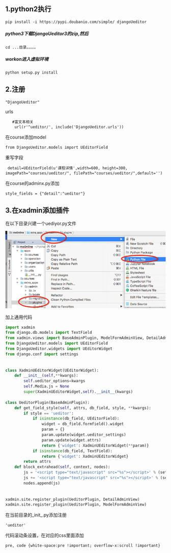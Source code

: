 ## 1.python2执行

```
pip install -i https://pypi.doubanio.com/simple/ djangoUeditor
```

##### python3下载DjangoUeditor3的zip,然后

```
cd ...目录。。。。。
```

##### workon进入虚拟环境

```
python setup.py install
```

## 2.注册

```
"DjangoUeditor"
```

urls

```
   #富文本相关
    url(r'^ueditor/', include('DjangoUeditor.urls'))
```

在course添加model

```
from DjangoUeditor.models import UEditorField
```

重写字段

```
 detail=UEditorField(u'课程详情',width=600, height=300, imagePath="courses/ueditor/", filePath="courses/ueditor/",default='')
```

在course的adminx.py添加

```
style_fields = {"detail":"ueditor"}
```

## 3.在xadmin添加插件

在以下目录兴建一个uediyor.py文件

![](/assets/importUeditor.png)

加上通用代码

```py
import xadmin
from django.db.models import TextField
from xadmin.views import BaseAdminPlugin, ModelFormAdminView, DetailAdminView
from DjangoUeditor.models import UEditorField
from DjangoUeditor.widgets import UEditorWidget
from django.conf import settings


class XadminUEditorWidget(UEditorWidget):
    def __init__(self,**kwargs):
        self.ueditor_options=kwargs
        self.Media.js = None
        super(XadminUEditorWidget,self).__init__(kwargs)

class UeditorPlugin(BaseAdminPlugin):
    def get_field_style(self, attrs, db_field, style, **kwargs):
        if style == 'ueditor':
            if isinstance(db_field, UEditorField):
                widget = db_field.formfield().widget
                param = {}
                param.update(widget.ueditor_settings)
                param.update(widget.attrs)
                return {'widget': XadminUEditorWidget(**param)}
            if isinstance(db_field, TextField):
                return {'widget': XadminUEditorWidget}
        return attrs
    def block_extrahead(self, context, nodes):
        js = '<script type="text/javascript" src="%s"></script>' % (settings.STATIC_URL + "media/ueditor/ueditor.config.js")
        js += '<script type="text/javascript" src="%s"></script>' % (settings.STATIC_URL + "media/ueditor/ueditor.all.min.js")
        nodes.append(js)


xadmin.site.register_plugin(UeditorPlugin, DetailAdminView)
xadmin.site.register_plugin(UeditorPlugin, ModelFormAdminView)
```

在当前目录的_init_.py添加注册

```
'ueditor'
```

代码滚动条设置，在对应的css里面添加

```
pre, code {white-space:pre !important; overflow-x:scroll !important} 
```



